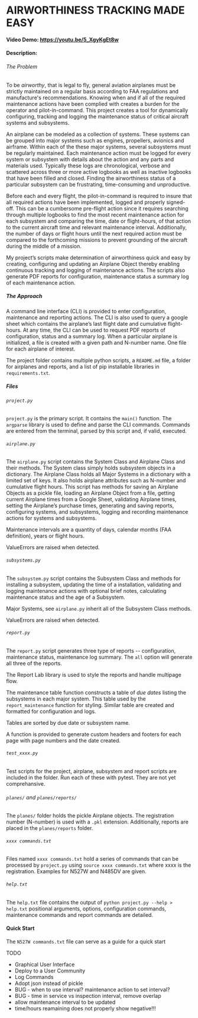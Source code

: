 # AIRWORTHINESS TRACKING MADE EASY

#### Video Demo:  https://youtu.be/5_XgyKgEt8w

#### Description:

###### The Problem

To be *airworthy*, that is legal to fly, general aviation airplanes must be strictly maintained on a regular basis according to FAA regulations and manufacture's recommendations. Knowing when and if all of the required maintenance actions have been complied with creates a burden for the operator and pilot-in-command. This project creates a tool for dynamically configuring, tracking and logging the maintenance status of critical aircraft systems and subsystems.

An airplane can be modeled as a collection of systems. These systems can be grouped into major systems such as engines, propellers, avionics and airframe. Within each of the these major systems, several subsystems must be regularly maintained. Each maintenance action must be logged for every system or subsystem  with details about the action and any parts and materials used. Typically these logs are chronological, verbose and scattered across three or more active logbooks as well as inactive logbooks that have been filled and closed. Finding the airworthiness status of a particular subsystem can be frustrating, time-consuming and unproductive.

Before each and every flight, the pilot-in-command is required to insure that all required actions have been implemented, logged and properly signed-off.  This can be a cumbersome pre-flight action since it requires searching through multiple logbooks to find the most recent maintenance action for each subsystem and comparing the time, date or flight-hours, of that action to the current aircraft time and relevant maintenance interval.  Additionally, the number of days or flight hours until the next required action must be compared to the forthcoming missions to prevent grounding of the aircraft during the middle of a mission.

My project’s scripts make determination of airworthiness quick and easy by creating, configuring and updating an Airplane Object thereby enabling continuous tracking and logging of maintenance actions.  The scripts also generate PDF reports for configuration, maintenance status a summary log of each maintenance action.

##### The Approach

A command line interface (CLI) is provided to enter configuration, maintenance and reporting actions.  The CLI is also used to query a google sheet which contains the airplane’s last flight date and cumulative flight-hours.  At any time, the CLI can be used to request PDF reports of configuration, status and a summary log.  When a particular airplane is initialized, a file is created with a given path and N-number name.  One file for each airplane of interest.

The project folder contains multiple python scripts, a `README.md` file, a folder for airplanes and reports, and a list of pip installable libraries in `requirements.txt`.

##### Files

###### `project.py`

`project.py` is the primary script.  It contains the `main()` function.  The `argparse` library is used to define and parse the CLI commands.  Commands are entered from the terminal, parsed by this script and, if valid, executed.

###### `airplane.py`

The `airplane.py` script contains the System Class and Airplane Class and their methods.  The System class simply holds subsystem objects in a dictionary.  The Airplane Class holds all Major Systems in a dictionary with a limited set of keys.   It also holds airplane attributes such as N-number and cumulative flight hours.   This script has methods for saving an Airplane Objects as a pickle file, loading an Airplane Object from a file, getting current Airplane times from a Google Sheet, validating Airplane times, setting the Airplane’s purchase times, generating and saving reports, configuring systems, and subsystems,  logging and recording maintenance actions for systems and subsystems.

Maintenance intervals are a quantity of days, calendar months (FAA definition), years or flight hours.

ValueErrors are raised when detected.

###### `subsystems.py`

The `subsystem.py` script contains the Subsystem Class and methods for installing a subsystem, updating the time of a installation, validating and logging maintenance actions with optional brief notes, calculating maintenance status and the age of a Subsystem.

Major Systems, see `airplane.py` inherit all of the Subsystem Class methods.

ValueErrors are raised when detected.

###### `report.py`

The `report.py` script generates three type of reports -- configuration, maintenance status, maintenance log summary.  The `all` option will generate all three of the reports.

The Report Lab library is used to style the reports and handle multipage flow.

The maintenance table function constructs a table of *due dates* listing the subsystems in each major system.  This table used by the `report_maintenance` function for styling.  Similar table are created and formatted for configuration and logs.

Tables are sorted by due date or subsystem name.

A function is provided to generate custom  headers and footers for each page with page numbers and the date created.

###### `test_xxxx.py`

Test scripts for the project, airplane, subsystem and report scripts are included in the folder.  Run each of these with pytest.  They are not yet comprehansive.

###### `planes/` and `planes/reports/`

The `planes/` folder holds the pickle Airplane objects.  The registration number (N-number) is used with a `.pkl` extension.  Additionally, reports are placed in the `planes/reports` folder.

###### `xxxx commands.txt`

Files named `xxxx commands.txt` hold a series of commands that can be processed by `project.py`  using `source xxxx commands.txt` where xxxx is the registration.  Examples for N527W and N485DV are given.

###### `help.txt`

The `help.txt` file contains the output of `python project.py --help > help.txt`  positional arguments, options, configuration commands, maintenance commands and report commands are detailed.
#### Quick Start

The `N527W commands.txt` file can serve as a guide for a quick start


TODO
*  Graphical User Interface
* Deploy to a User Community
* Log Commands
* Adopt json instead of pickle
* BUG - when to use interval? maintenance action to set interval?
* BUG - time in service vs inspection interval, remove overlap
* allow maintenance interval to be updated
* time/hours reamaining does not properly show negative!!!



